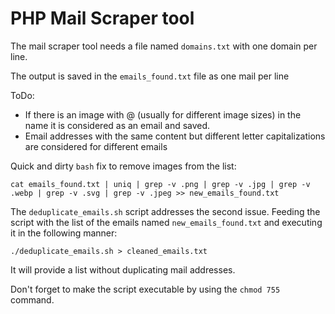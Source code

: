# PHP Mail Scraper tool

The mail scraper tool needs a file named `domains.txt` with one domain per line.

The output is saved in the `emails_found.txt` file as one mail per line

ToDo:

- If there is an image with @  (usually for different image sizes) in the name it is considered as an email and saved.
- Email addresses with the same content but different letter capitalizations are considered for different emails

Quick and dirty `bash` fix to remove images from the list:
```
cat emails_found.txt | uniq | grep -v .png | grep -v .jpg | grep -v .webp | grep -v .svg | grep -v .jpeg >> new_emails_found.txt
```
The `deduplicate_emails.sh` script addresses the second issue. Feeding the script with the list of the emails named `new_emails_found.txt` and executing it in the following manner:
```
./deduplicate_emails.sh > cleaned_emails.txt
```
It will provide a list without duplicating mail addresses. 

Don't forget to make the script executable by using the `chmod 755` command.

